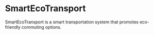 # SmartEcoTransport
SmartEcoTransport is a smart transportation system that promotes eco-friendly commuting options.
